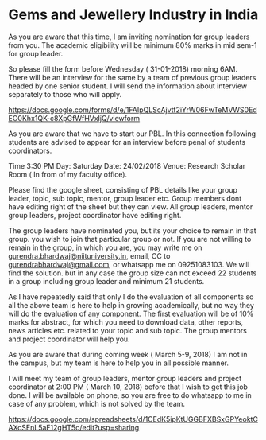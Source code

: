 # Gems and Jewellery Industry in India

As you are aware that this time, I am inviting nomination for group leaders from you. The academic eligibility will be minimum 80% marks in mid sem-1 for group leader.

So please fill the form before Wednesday ( 31-01-2018) morning 6AM. There will be an interview for the same by a team of previous group leaders headed by one senior student. I will send the information about interview separately to those who will apply.

https://docs.google.com/forms/d/e/1FAIpQLScAjvtf2iYrW06FwTeMVWS0EdEO0Khx1QK-c8XpGfWfHVxIjQ/viewform

As you are aware that we have to start our PBL. In this connection following students are advised to appear for an interview before penal of students coordinators.

Time 3:30 PM
Day: Saturday
Date: 24/02/2018
Venue: Research Scholar Room ( In from of my faculty office).

Please find the google sheet, consisting of PBL details like your group leader, topic, sub topic, mentor, group leader etc. Group members dont have editing right of the sheet but they can view. All group leaders, mentor group leaders, project coordinator have editing right.

The group leaders have nominated you, but its your choice to remain in that group. you wish to join that particular group or not. If you are not willing to remain in the group, in which you are, you may write me on gurendra.bhardwaj@niituniversity.in, email, CC to gurendrabhardwaj@gmail.com, or whatsapp me on 09251083103. We will find the solution. but in any case the group size can not exceed 22 students in a group including group leader and minimum 21 students.

As I have repeatedly said that only I do the evaluation of all components so all the above team is here to help in growing academically, but no way they will do the evaluation of any component. The first evaluation will be of 10% marks for abstract, for which you need to download data, other reports, news articles etc. related to your topic and sub topic. The group mentors and project coordinator will help you.

As you are aware that during coming week ( March 5-9, 2018) I am not in the campus, but my team is here to help you in all possible manner.

I will meet my team of group leaders, mentor group leaders and project coordinator at  2:00 PM ( March 10, 2018) before that I wish to get this job done. I will be available on phone, so you are free to do whatsapp to me in case of any problem, which is not solved by the team.

https://docs.google.com/spreadsheets/d/1CEdK5ipKtUGGBFXBSxGPYeoktCAXcSEnL5aF12gHT5o/edit?usp=sharing
